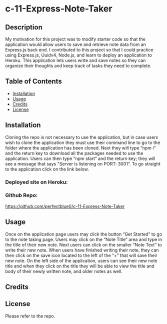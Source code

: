 # c-11-Express-Note-Taker

## Description

My motivation for this project was to modify starter code so that the application would allow users to save and retrieve note data from an Express.js back end. I contributed to this project so that I could practice using Express.js, Uuidv4, Node.js, and learn to deploy an application to Heroku. This application lets users write and save notes so they can organize their thoughts and keep track of tasks they need to complete.


## Table of Contents

- [Installation](#installation)
- [Usage](#usage)
- [Credits](#credits)
- [License](#license)

## Installation
Cloning the repo is not necessary to use the application, but in case users wish to clone the application they must use their command line to go to the folder where the application has been cloned. Next they will type “npm i” and the return key to download all the packages needed to use the application. Users can then type “npm start” and the return key; they will see a message that says "Server is listening on PORT: 3001”. To go straight to the application click on the link below.

### Deployed site on Heroku:  

### Github Repo:  
https://github.com/perfectblue0/c-11-Express-Note-Taker 
## Usage
Once on the application page users may click the button “Get Started” to go to the note taking page. Users may click on the “Note Title” area and type in the title of their new note. Next users can click on the smaller “Note Text” to write their new note. When users have finished writing their note, they can then click on the save icon located to the left of the “+” that will save their new note. On the left side of the application, users can see their new note title and when they click on the title they will be able to view the title and body of their newly written note, and older notes as well.

## Credits

## License
Please refer to the repo.


